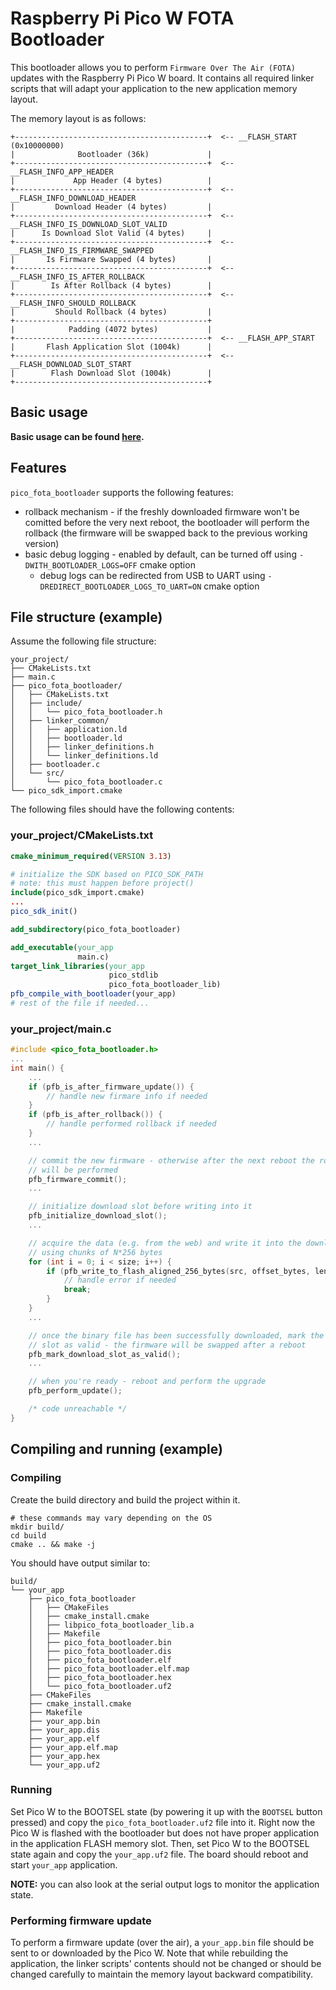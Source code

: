 # Raspberry Pi Pico W FOTA Bootloader

This bootloader allows you to perform `Firmware Over The Air (FOTA)` updates
with the Raspberry Pi Pico W board. It contains all required linker scripts
that will adapt your application to the new application memory layout.

The memory layout is as follows:

```
+-------------------------------------------+  <-- __FLASH_START (0x10000000)
|              Bootloader (36k)             |
+-------------------------------------------+  <-- __FLASH_INFO_APP_HEADER
|             App Header (4 bytes)          |
+-------------------------------------------+  <-- __FLASH_INFO_DOWNLOAD_HEADER
|         Download Header (4 bytes)         |
+-------------------------------------------+  <-- __FLASH_INFO_IS_DOWNLOAD_SLOT_VALID
|      Is Download Slot Valid (4 bytes)     |
+-------------------------------------------+  <-- __FLASH_INFO_IS_FIRMWARE_SWAPPED
|       Is Firmware Swapped (4 bytes)       |
+-------------------------------------------+  <-- __FLASH_INFO_IS_AFTER_ROLLBACK
|        Is After Rollback (4 bytes)        |
+-------------------------------------------+  <-- __FLASH_INFO_SHOULD_ROLLBACK
|         Should Rollback (4 bytes)         |
+-------------------------------------------+
|            Padding (4072 bytes)           |
+-------------------------------------------+  <-- __FLASH_APP_START
|       Flash Application Slot (1004k)      |
+-------------------------------------------+  <-- __FLASH_DOWNLOAD_SLOT_START
|        Flash Download Slot (1004k)        |
+-------------------------------------------+
```
## Basic usage

**Basic usage can be found
[here](https://github.com/JZimnol/pico_fota_example).**

## Features

`pico_fota_bootloader` supports the following features:

- rollback mechanism - if the freshly downloaded firmware won't be comitted
  before the very next reboot, the bootloader will perform the rollback (the
  firmware will be swapped back to the previous working version)
- basic debug logging - enabled by default, can be turned off using
  `-DWITH_BOOTLOADER_LOGS=OFF` cmake option
  - debug logs can be redirected from USB to UART using
    `-DREDIRECT_BOOTLOADER_LOGS_TO_UART=ON` cmake option

## File structure (example)

Assume the following file structure:
```
your_project/
├── CMakeLists.txt
├── main.c
├── pico_fota_bootloader/
│   ├── CMakeLists.txt
│   ├── include/
│   │   └── pico_fota_bootloader.h
│   ├── linker_common/
│   │   ├── application.ld
│   │   ├── bootloader.ld
│   │   ├── linker_definitions.h
│   │   └── linker_definitions.ld
│   ├── bootloader.c
│   └── src/
│       └── pico_fota_bootloader.c
└── pico_sdk_import.cmake

```

The following files should have the following contents:

### your_project/CMakeLists.txt

```cmake
cmake_minimum_required(VERSION 3.13)

# initialize the SDK based on PICO_SDK_PATH
# note: this must happen before project()
include(pico_sdk_import.cmake)
...
pico_sdk_init()

add_subdirectory(pico_fota_bootloader)

add_executable(your_app
               main.c)
target_link_libraries(your_app
                      pico_stdlib
                      pico_fota_bootloader_lib)
pfb_compile_with_bootloader(your_app)
# rest of the file if needed...
```

### your_project/main.c
```c
#include <pico_fota_bootloader.h>
...
int main() {
    ...
    if (pfb_is_after_firmware_update()) {
        // handle new firmare info if needed
    }
    if (pfb_is_after_rollback()) {
        // handle performed rollback if needed
    }
    ...

    // commit the new firmware - otherwise after the next reboot the rollback
    // will be performed
    pfb_firmware_commit();
    ...

    // initialize download slot before writing into it
    pfb_initialize_download_slot();
    ...

    // acquire the data (e.g. from the web) and write it into the download slot
    // using chunks of N*256 bytes
    for (int i = 0; i < size; i++) {
        if (pfb_write_to_flash_aligned_256_bytes(src, offset_bytes, len_bytes)) {
            // handle error if needed
            break;
        }
    }
    ...

    // once the binary file has been successfully downloaded, mark the download
    // slot as valid - the firmware will be swapped after a reboot
    pfb_mark_download_slot_as_valid();
    ...

    // when you're ready - reboot and perform the upgrade
    pfb_perform_update();

    /* code unreachable */
}
```

## Compiling and running (example)

### Compiling

Create the build directory and build the project within it.

```shell
# these commands may vary depending on the OS
mkdir build/
cd build
cmake .. && make -j
```

You should have output similar to:

```
build/
└── your_app
    ├── pico_fota_bootloader
    │   ├── CMakeFiles
    │   ├── cmake_install.cmake
    │   ├── libpico_fota_bootloader_lib.a
    │   ├── Makefile
    │   ├── pico_fota_bootloader.bin
    │   ├── pico_fota_bootloader.dis
    │   ├── pico_fota_bootloader.elf
    │   ├── pico_fota_bootloader.elf.map
    │   ├── pico_fota_bootloader.hex
    │   └── pico_fota_bootloader.uf2
    ├── CMakeFiles
    ├── cmake_install.cmake
    ├── Makefile
    ├── your_app.bin
    ├── your_app.dis
    ├── your_app.elf
    ├── your_app.elf.map
    ├── your_app.hex
    └── your_app.uf2
```

### Running

Set Pico W to the BOOTSEL state (by powering it up with the `BOOTSEL` button
pressed) and copy the `pico_fota_bootloader.uf2` file into it. Right now the
Pico W is flashed with the bootloader but does not have proper application in
the application FLASH memory slot. Then, set Pico W to the BOOTSEL state again
and copy the `your_app.uf2` file. The board should reboot and start `your_app`
application.

**NOTE:** you can also look at the serial output logs to monitor the
application state.

### Performing firmware update

To perform a firmware update (over the air), a `your_app.bin` file should be
sent to or downloaded by the Pico W. Note that while rebuilding the
application, the linker scripts' contents should not be changed or should be
changed carefully to maintain the memory layout backward compatibility.

